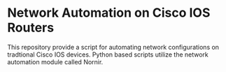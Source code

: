 # Network Automation on Cisco IOS Routers

This repository provide a script for automating network configurations on tradtional Cisco IOS devices.
Python based scripts utilize the network automation module called Nornir.
